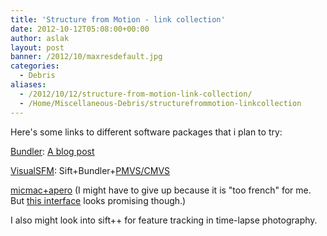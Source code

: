```yaml
---
title: 'Structure from Motion - link collection'
date: 2012-10-12T05:08:00+00:00
author: aslak
layout: post
banner: /2012/10/maxresdefault.jpg
categories:
  - Debris
aliases:
  - /2012/10/12/structure-from-motion-link-collection/
  - /Home/Miscellaneous-Debris/structurefrommotion-linkcollection
---
```

Here's some links to different software packages that i plan to try:
  
[Bundler](http://phototour.cs.washington.edu/bundler/): [A blog post](http://www.andrewhazelden.com/blog/2012/03/exploring-aerial-photogrammetry-using-bundler-and-meshlab/)
  
[VisualSFM](http://homes.cs.washington.edu/~ccwu/vsfm/): Sift+Bundler+[PMVS/CMVS](http://grail.cs.washington.edu/software/cmvs/)
  
[micmac+apero](http://www.micmac.ign.fr/) (I might have to give up because it is "too french" for me. But [this interface](http://www.micmac.ign.fr/svn/micmac_data/trunk/DocInterface/) looks promising though.)
  
I also might look into sift++ for feature tracking in time-lapse photography.
